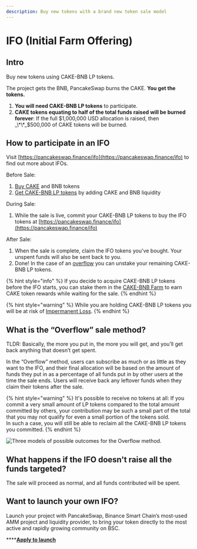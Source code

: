 ```yaml
---
description: Buy new tokens with a brand new token sale model
---
```


# IFO \(Initial Farm Offering\)

## Intro

Buy new tokens using CAKE-BNB LP tokens.

The project gets the BNB, PancakeSwap burns the CAKE. **You get the tokens.**

1. **You will need CAKE-BNB LP tokens** to participate.
2. **CAKE tokens equating to half of the total funds raised will be burned forever**: If the full $1,000,000 USD allocation is raised, then _\*\*_$500,000 of CAKE tokens will be burned.

## **How to participate in an IFO**

Visit [https://pancakeswap.finance/ifo](https://pancakeswap.finance/ifo) to find out more about IFOs.

Before Sale:

1. [Buy CAKE](https://exchange.pancakeswap.finance/?_gl=1*1bc8owa*_ga*ODA4ODE5MjM4LjE2MDUxNTI3NTE.*_ga_334KNG3DMQ*MTYwNTQ4OTEwNy4yNi4xLjE2MDU0ODkxMjcuMA..#/swap) and BNB tokens
2. [Get CAKE-BNB LP tokens](https://exchange.pancakeswap.finance/?_gl=1*14203p6*_ga*ODA4ODE5MjM4LjE2MDUxNTI3NTE.*_ga_334KNG3DMQ*MTYwNTQ4OTEwNy4yNi4xLjE2MDU0ODkyMzAuMA..#/pool) by adding CAKE and BNB liquidity

During Sale:

1. While the sale is live, commit your CAKE-BNB LP tokens to buy the IFO tokens at [https://pancakeswap.finance/ifo](https://pancakeswap.finance/ifo)

After Sale:

1. When the sale is complete, claim the IFO tokens you've bought. Your unspent funds will also be sent back to you.
2. Done! In the case of an [overflow](https://app.gitbook.com/@pancakeswap-1/s/pancakeswap/~/drafts/-MMK-KmBq5_Mfs94Ul6x/core-products/ifo-initial-farm-offering#overflow) you can unstake your remaining CAKE-BNB LP tokens.

{% hint style="info" %}
If you decide to acquire CAKE-BNB LP tokens before the IFO starts, you can stake them in the [CAKE-BNB Farm](https://pancakeswap.finance/farms) to earn CAKE token rewards while waiting for the sale.
{% endhint %}

{% hint style="warning" %}
While you are holding CAKE-BNB LP tokens you will be at risk of [Impermanent Loss](https://academy.binance.com/en/articles/impermanent-loss-explained).
{% endhint %}

## **What is the “Overflow” sale method?** <a id="overflow"></a>

TLDR: Basically, the more you put in, the more you will get, and you’ll get back anything that doesn’t get spent.

In the “Overflow” method, users can subscribe as much or as little as they want to the IFO, and their final allocation will be based on the amount of funds they put in as a percentage of all funds put in by other users at the time the sale ends. Users will receive back any leftover funds when they claim their tokens after the sale.

{% hint style="warning" %}
It's possible to receive no tokens at all: If you commit a very small amount of LP tokens compared to the total amount committed by others, your contribution may be such a small part of the total that you may not qualify for even a small portion of the tokens sold.  
In such a case, you will still be able to reclaim all the CAKE-BNB LP tokens you committed.
{% endhint %}

![Three models of possible outcomes for the Overflow method.](../../.gitbook/assets/image.png)

## What happens if the IFO doesn't raise all the funds targeted?

The sale will proceed as normal, and all funds contributed will be spent.

## Want to launch your own IFO?

Launch your project with PancakeSwap, Binance Smart Chain’s most-used AMM project and liquidity provider, to bring your token directly to the most active and rapidly growing community on BSC.

\*\*\*\*[**Apply to launch**](https://docs.google.com/forms/d/e/1FAIpQLScGdT5rrVMr4WOWr08pvcroSeuIOtEJf1sVdQGVdcAOqryigQ/viewform)

